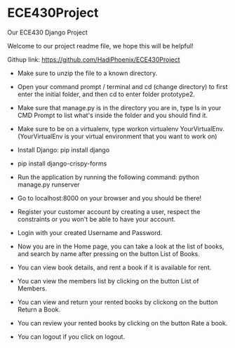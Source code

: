# ECE430Project
Our ECE430 Django Project

Welcome to our project readme file, we hope this will be helpful!

Githup link: https://github.com/HadiPhoenix/ECE430Project

- Make sure to unzip the file to a known directory.

- Open your command prompt / terminal and cd (change directory) 
	to first enter the initial folder, and then cd to enter folder prototype2.

- Make sure that manage.py is in the directory you 
	are in, type ls in your CMD Prompt to list what's inside the folder and you should find it.

- Make sure to be on a virtualenv, type workon virtualenv YourVirtualEnv. 
	(YourVirtualEnv is your virtual environment that you want to work on)

- Install Django: pip install django

- pip install django-crispy-forms

- Run the application by running the following command:
python manage.py runserver

- Go to localhost:8000 on your browser and you should be there!

- Register your customer account by creating a user, respect the 
	constraints or you won't be able to have your account.

- Login with your created Username and Password.

- Now you are in the Home page, you can take a look at the list of books,
	and search by name after pressing on the button List of Books.

- You can view book details, and rent a book if it is available for rent.

- You can view the members list by clicking on the button List of Members.

- You can view and return your rented books by clickong on the button Return a Book.

- You can review your rented books by clicking on the button Rate a book.

- You can logout if you click on logout. 
